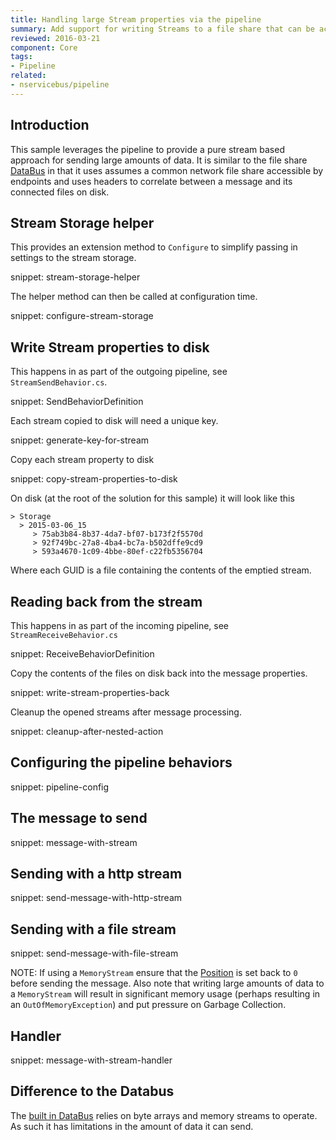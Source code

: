 ```yaml
---
title: Handling large Stream properties via the pipeline
summary: Add support for writing Streams to a file share that can be accessed by multiple endpoints.
reviewed: 2016-03-21
component: Core
tags:
- Pipeline
related:
- nservicebus/pipeline
---
```



## Introduction

This sample leverages the pipeline to provide a pure stream based approach for sending large amounts of data. It is similar to the file share [DataBus](/nservicebus/messaging/databus/file-share.md) in that it uses assumes a common network file share accessible by endpoints and uses headers to correlate between a message and its connected files on disk.


## Stream Storage helper

This provides an extension method to `Configure` to simplify passing in settings to the stream storage.

snippet: stream-storage-helper

The helper method can then be called at configuration time.

snippet: configure-stream-storage


## Write Stream properties to disk

This happens in as part of the outgoing pipeline, see `StreamSendBehavior.cs`.

snippet: SendBehaviorDefinition

Each stream copied to disk will need a unique key.

snippet: generate-key-for-stream

Copy each stream property to disk

snippet: copy-stream-properties-to-disk

On disk (at the root of the solution for this sample) it will look like this

```no-highlight
> Storage
  > 2015-03-06_15
     > 75ab3b84-8b37-4da7-bf07-b173f2f5570d
     > 92f749bc-27a8-4ba4-bc7a-b502dffe9cd9
     > 593a4670-1c09-4bbe-80ef-c22fb5356704
```

Where each GUID is a file containing the contents of the emptied stream.


## Reading back from the stream

This happens in as part of the incoming pipeline, see `StreamReceiveBehavior.cs`

snippet: ReceiveBehaviorDefinition

Copy the contents of the files on disk back into the message properties.

snippet: write-stream-properties-back

Cleanup the opened streams after message processing.

snippet: cleanup-after-nested-action


## Configuring the pipeline behaviors

snippet: pipeline-config


## The message to send

snippet: message-with-stream


## Sending with a http stream

snippet: send-message-with-http-stream


## Sending with a file stream

snippet: send-message-with-file-stream

NOTE: If using a `MemoryStream` ensure that the [Position](https://msdn.microsoft.com/en-us/library/system.io.memorystream.position.aspx) is set back to `0` before sending the message. Also note that writing large amounts of data to a `MemoryStream` will result in significant memory usage (perhaps resulting in an `OutOfMemoryException`) and put pressure on Garbage Collection.


## Handler

snippet: message-with-stream-handler


## Difference to the Databus

The [built in DataBus](/nservicebus/messaging/databus/) relies on byte arrays and memory streams to operate. As such it has limitations in the amount of data it can send.
